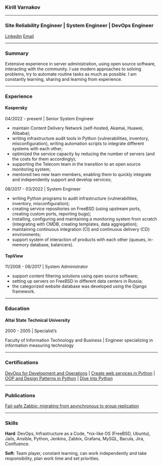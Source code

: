 ### Kirill Varnakov

---

### Site Reliability Engineer | System Engineer | DevOps Engineer

[Linkedin](https://www.linkedin.com/in/kvarnakov/) [Email](mailto:kirill@varnakov.com)

---

### Summary

Extensive experience in server administration, using open source software, interacting with the community.
I use modern approaches to solving problems, try to automate routine tasks as much as possible.
I am constantly learning, sharing and learning from experience.

---

### Experience

#### Kaspersky

04/2022 - present | Senior System Engineer

- maintain Content Delivery Network (self-hosted, Akamai, Huawei, Alibaba);
- writing infrastructure audit tools in Python (vulnerabilities, inventory, misconfiguration), writing automation
  scripts to integrate different systems with each other;
- optimized the service capacity by reducing the number of servers (and the costs for them accordingly);
- supporting the Telecom team in the transition to an open source monitoring system;
- mentored two new team members, enabling them to quickly integrate and independently support and develop services;

08/2017 - 03/2022 | System Engineer

- writing Python programs to audit infrastructure (vulnerabilities, inventory, misconfiguration);
- creating service repositories on FreeBSD (using upstream ports, creating custom ports, reporting bugs);
- installing, configuring and maintaining a monitoring system from scratch (integrating with CMDB, creating templates,
  data aggregation);
- maintaining continuous integration (CI) and continuous delivery (CD) environments;
- support system of interaction of products with each other (queues, in-memory database, balancers).

#### TopView

11/2008 - 08/2017 | System Administrator

- support content filtering solutions using open source software;
- setting up servers on FreeBSD in different data centers in Russia;
- the categorized website database was developed using the Django framework.

---

### Education

#### Altai State Technical University

2000 - 2005 | Specialist’s

Faculty of Information Technology and Business | Engineer specializing in information measuring technology

---

### Certifications

[DevOps for Development and Operations](certificates/Certificate_ENG_Varnakov_2024-6976-008.pdf) |
[Create web services in Python](https://www.coursera.org/account/accomplishments/certificate/4FB8ZBHQSPS5) |
[OOP and Design Patterns in Python](https://www.coursera.org/account/accomplishments/certificate/QWGTFQAK6A8Y) |
[Dive into Python](https://www.coursera.org/account/accomplishments/certificate/PNCDRYJBHX84)

---

### Publications

[Fail-safe Zabbix: migrating from asynchronous to group replication](https://habr.com/ru/post/557662/)

---

### Skills

**Hard**: DevOps, Infrastructure as a Code, *nix-like OS (FreeBSD, Ubuntu), Jails, Ansible, Python, Jenkins, Zabbix,
Grafana, MySQL, Bacula, Jira, Confluence.

**Soft**: Team player, constant learning, can work independently and take responsibility, plan work time and set
priorities.
